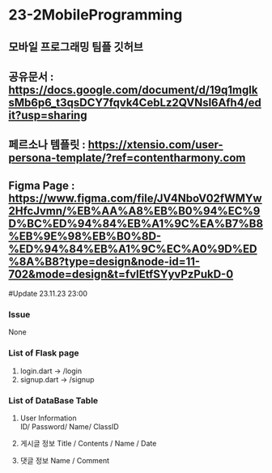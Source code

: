 # 23-2MobileProgramming

## 모바일 프로그래밍 팀플 깃허브

## 공유문서 : https://docs.google.com/document/d/19q1mglksMb6p6_t3qsDCY7fqvk4CebLz2QVNsl6Afh4/edit?usp=sharing

## 페르소나 템플릿 : https://xtensio.com/user-persona-template/?ref=contentharmony.com

## Figma Page : https://www.figma.com/file/JV4NboV02fWMYw2HfcJvmn/%EB%AA%A8%EB%B0%94%EC%9D%BC%ED%94%84%EB%A1%9C%EA%B7%B8%EB%9E%98%EB%B0%8D-%ED%94%84%EB%A1%9C%EC%A0%9D%ED%8A%B8?type=design&node-id=11-702&mode=design&t=fvIEtfSYyvPzPukD-0



#Update 23.11.23 23:00

### Issue
None


### List of Flask page

 1. login.dart -> /login
 2. signup.dart -> /signup


### List of DataBase Table

1. User Information </br>
   ID/ Password/ Name/ ClassID

2. 게시글 정보
   Title / Contents / Name / Date

3. 댓글 정보
   Name / Comment


